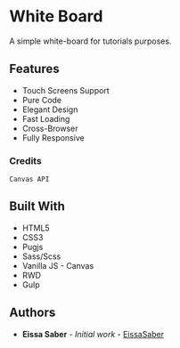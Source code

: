 # White Board

A simple white-board for tutorials purposes.

## Features
* Touch Screens Support
* Pure Code
* Elegant Design
* Fast Loading
* Cross-Browser
* Fully Responsive

### Credits

```
Canvas API
```

## Built With

* HTML5
* CSS3
* Pugjs
* Sass/Scss
* Vanilla JS - Canvas
* RWD
* Gulp

## Authors

* **Eissa Saber** - *Initial work* - [EissaSaber](https://github.com/eissapk)
